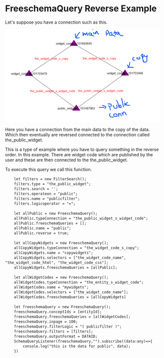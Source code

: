 <h1>FreeschemaQuery Reverse Example</h1>

Let's suppose you have a connection such as this.

![local_to_real_nodes](images/public%20reverse.png)

Here you have a connection from the main data to the copy of the data. Which then eventually are reversed connected to the connection called the_public_widget.

This is a type of example where you have to query something in the reverse order. In this example. There are widget code which are published by the user and these are then connected to the the_public_widget.


To execute this query we call this function.

```
    let filters = new FilterSearch();
    filters.type = "the_public_widget";
    filters.search = '';
    filters.operateon = "public";
    filters.name = "publicfilter";
    filters.logicoperator = "=";

    let allPublic = new FreeschemaQuery();
    allPublic.typeConnection = "the_public_widget_s_widget_code";
    allPublic.freeschemaQueries = [];
    allPublic.name = "public";
    allPublic.reverse = true;

    let allCopyWidgets = new FreeschemaQuery();
    allCopyWidgets.typeConnection = "the_widget_code_s_copy";
    allCopyWidgets.name = "copywidgets";
    allCopyWidgets.selectors = ["the_widget_code_name", "the_widget_code_html", "the_widget_code_css"];
    allCopyWidgets.freeschemaQueries = [allPublic];

    let allWidgetCodes = new FreeschemaQuery();
    allWidgetCodes.typeConnection = "the_entity_s_widget_code";
    allWidgetCodes.name = "mywidgets";
    allWidgetCodes.selectors = ["the_widget_code_name"];
    allWidgetCodes.freeschemaQueries = [allCopyWidgets]

    let freeschemaQuery = new FreeschemaQuery();
    freeschemaQuery.conceptIds = [entityId];
    freeschemaQuery.freeschemaQueries = [allWidgetCodes];
    freeschemaQuery.inpage = 100;
    freeschemaQuery.filterLogic = "( publicfilter )";
    freeschemaQuery.filters = [filters];
    freeschemaQuery.outputFormat = DATAID;
    SchemaQueryListener(freeschemaQuery,"").subscribe((data:any)=>{
        console.log("this is the data for public", data);
    })


```